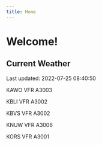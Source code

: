 ```yaml
---
title: Home
---
```

# Welcome!

## Current Weather

Last updated: 2022-07-25 08:40:50

KAWO VFR A3003

KBLI VFR A3002

KBVS VFR A3002

KNUW VFR A3006

KORS VFR A3001


